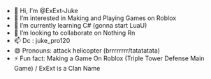 - 👋 Hi, I’m @ExExt-Juke
- 👀 I’m interested in Making and Playing Games on Roblox
- 🌱 I’m currently learning C# (gonna start LuaU)
- 💞️ I’m looking to collaborate on Nothing Rn
- 📫 Dc : juke_pro120
- 😄 Pronouns: attack helicopter (brrrrrrrr/tatatatata)
- ⚡ Fun fact: Making a Game On Roblox (Triple Tower Defense Main Game) / ExExt is a Clan Name

<!---
ExExt-Juke/ExExt-Juke is a ✨ special ✨ repository because its `README.md` (this file) appears on your GitHub profile.
You can click the Preview link to take a look at your changes.
--->
